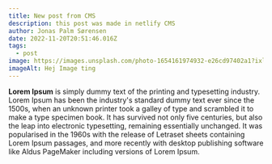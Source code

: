 ```yaml
---
title: New post from CMS
description: this post was made in netlify CMS
author: Jonas Palm Sørensen
date: 2022-11-20T20:51:46.016Z
tags:
  - post
image: https://images.unsplash.com/photo-1654161974932-e26cd97402a1?ixlib=rb-4.0.3&ixid=MnwxMjA3fDB8MHxwaG90by1wYWdlfHx8fGVufDB8fHx8&auto=format&fit=crop&w=776&q=80
imageAlt: Hej Image ting
---
```

**Lorem Ipsum** is simply dummy text of the printing and typesetting industry. Lorem Ipsum has been the industry's standard dummy text ever since the 1500s, when an unknown printer took a galley of type and scrambled it to make a type specimen book. It has survived not only five centuries, but also the leap into electronic typesetting, remaining essentially unchanged. It was popularised in the 1960s with the release of Letraset sheets containing Lorem Ipsum passages, and more recently with desktop publishing software like Aldus PageMaker including versions of Lorem Ipsum.